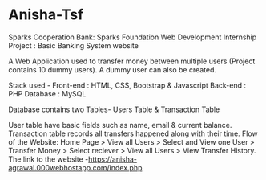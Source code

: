 # Anisha-Tsf
Sparks Cooperation Bank:
Sparks Foundation Web Development Internship Project : Basic Banking System website

A Web Application used to transfer money between multiple users (Project contains 10 dummy users). A dummy user can also be created.

Stack used - Front-end : HTML, CSS, Bootstrap & Javascript Back-end : PHP Database : MySQL

Database contains two Tables- Users Table & Transaction Table

User table have basic fields such as name, email & current balance.
Transaction table records all transfers happened along with their time.
Flow of the Website: Home Page > View all Users > Select and View one User > Transfer Money > Select reciever > View all Users > View Transfer History.
The link to the website -https://anisha-agrawal.000webhostapp.com/index.php
